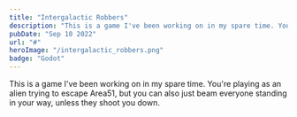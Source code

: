 ```yaml
---
title: "Intergalactic Robbers"
description: "This is a game I've been working on in my spare time. You're playing as an alien trying to escape Area51, but you can also just beam everyone standing in your way, unless they shoot you down."
pubDate: "Sep 10 2022"
url: "#"
heroImage: "/intergalactic_robbers.png"
badge: "Godot"
---
```


This is a game I've been working on in my spare time. You're playing as an alien trying to escape Area51, but you can also just beam everyone standing in your way, unless they shoot you down.